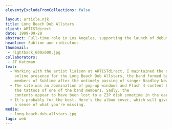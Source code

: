 ```yaml
---
eleventyExcludeFromCollections: false

layout: article.njk
title: Long Beach Dub Allstars
client: ARTISTdirect
date: 1999-09-28
abstract: Full-time role in Los Angeles, supporting the launch of debut album "Right Back".
headline: Sublime and ridiculous
thumbnail:
 - rightback_600x600.jpg
collaborators:
 - JT Katzman
text:
  - Working with the artist liaison at ARTISTdirect, I maintained the ongoing
    online presence for the Long Beach Dub Allstars, the band formed by the
    members of Sublime after the untimely passing of singer Bradley Nowell.
  - The site was an abomination of pop-up windows and Flash 4 content based around
    the tattoos of one of the band members. Sadly, the 
    contents appear to have been lost to a ZIP disk sometime in the early 2000's.
  - It's probably for the best. Here's the album cover, which will give you 
    a sense of what you're missing.
media:
  - long-beach-dub-allstars.jpg
tags: web
---
```


